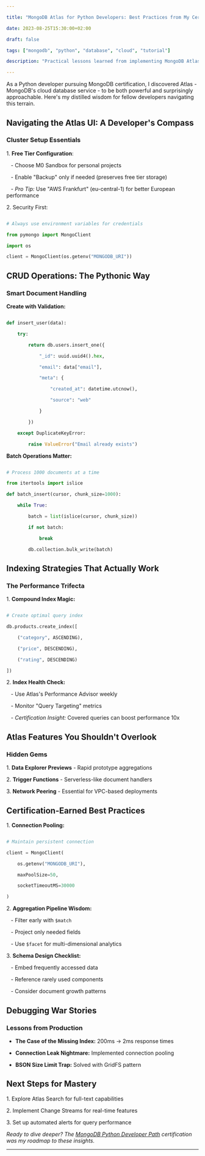 ```yaml
---

title: "MongoDB Atlas for Python Developers: Best Practices from My Certification Journey"

date: 2023-08-25T15:30:00+02:00

draft: false

tags: ["mongodb", "python", "database", "cloud", "tutorial"]

description: "Practical lessons learned from implementing MongoDB Atlas in Python projects, including CRUD optimizations and indexing strategies"

---
```


As a Python developer pursuing MongoDB certification, I discovered Atlas - MongoDB's cloud database service - to be both powerful and surprisingly approachable. Here's my distilled wisdom for fellow developers navigating this terrain.

## **Navigating the Atlas UI: A Developer's Compass**

### Cluster Setup Essentials

1\. **Free Tier Configuration**: 

   - Choose M0 Sandbox for personal projects

   - Enable "Backup" only if needed (preserves free tier storage)

   - *Pro Tip:* Use "AWS Frankfurt" (eu-central-1) for better European performance

2\. Security First:

```python

# Always use environment variables for credentials

from pymongo import MongoClient

import os

client = MongoClient(os.getenv("MONGODB_URI"))

```

## **CRUD Operations: The Pythonic Way**

### Smart Document Handling

**Create with Validation:**

```python

def insert_user(data):

    try:

        return db.users.insert_one({

            "_id": uuid.uuid4().hex,

            "email": data["email"],

            "meta": {

                "created_at": datetime.utcnow(),

                "source": "web"

            }

        })

    except DuplicateKeyError:

        raise ValueError("Email already exists")

```

**Batch Operations Matter:**

```python

# Process 1000 documents at a time

from itertools import islice

def batch_insert(cursor, chunk_size=1000):

    while True:

        batch = list(islice(cursor, chunk_size))

        if not batch:

            break

        db.collection.bulk_write(batch)

```

## **Indexing Strategies That Actually Work**

### The Performance Trifecta

1\. **Compound Index Magic:**

```python

# Create optimal query index

db.products.create_index([

    ("category", ASCENDING),

    ("price", DESCENDING),

    ("rating", DESCENDING)

])

```

2\. **Index Health Check:**

   - Use Atlas's Performance Advisor weekly

   - Monitor "Query Targeting" metrics

   - *Certification Insight:* Covered queries can boost performance 10x

## **Atlas Features You Shouldn't Overlook**

### Hidden Gems

1\. **Data Explorer Previews** - Rapid prototype aggregations

2\. **Trigger Functions** - Serverless-like document handlers

3\. **Network Peering** - Essential for VPC-based deployments

## **Certification-Earned Best Practices**

1\. **Connection Pooling:** 

```python

# Maintain persistent connection

client = MongoClient(

    os.getenv("MONGODB_URI"),

    maxPoolSize=50,

    socketTimeoutMS=30000

)

```

2\. **Aggregation Pipeline Wisdom:**

   - Filter early with `$match`

   - Project only needed fields

   - Use `$facet` for multi-dimensional analytics

3\. **Schema Design Checklist:**

   - Embed frequently accessed data

   - Reference rarely used components

   - Consider document growth patterns

## **Debugging War Stories**

### Lessons from Production

- **The Case of the Missing Index:** 200ms → 2ms response times

- **Connection Leak Nightmare:** Implemented connection pooling

- **BSON Size Limit Trap:** Solved with GridFS pattern



## **Next Steps for Mastery**

1\. Explore Atlas Search for full-text capabilities

2\. Implement Change Streams for real-time features

3\. Set up automated alerts for query performance

*Ready to dive deeper? The [MongoDB Python Developer Path](https://learn.mongodb.com/) certification was my roadmap to these insights.*

---
